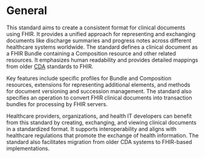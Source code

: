 # General 

This standard aims to create a consistent format for clinical documents using FHIR. It provides a unified approach for representing and exchanging documents like discharge summaries and progress notes across different healthcare systems worldwide. The standard defines a clinical document as a FHIR Bundle containing a Composition resource and other related resources. It emphasizes human readability and provides detailed mappings from older [CDA](https://build.fhir.org/ig/HL7/CDA-core-sd) standards to FHIR.

Key features include specific profiles for Bundle and Composition resources, extensions for representing additional elements, and methods for document versioning and succession management. The standard also specifies an operation to convert FHIR clinical documents into transaction bundles for processing by FHIR servers.

Healthcare providers, organizations, and health IT developers can benefit from this standard by creating, exchanging, and viewing clinical documents in a standardized format. It supports interoperability and aligns with healthcare regulations that promote the exchange of health information. The standard also facilitates migration from older CDA systems to FHIR-based implementations.
